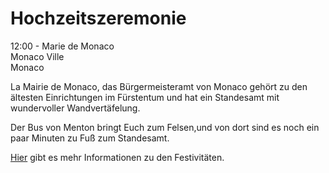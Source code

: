 ---
---

# Hochzeitszeremonie

12:00 - Marie de Monaco  
Monaco Ville  
Monaco

La Mairie de Monaco, das Bürgermeisteramt von Monaco gehört zu den ältesten Einrichtungen im Fürstentum und hat ein Standesamt mit wundervoller Wandvertäfelung.

Der Bus von Menton bringt Euch zum Felsen,und von dort sind es noch ein paar Minuten zu Fuß zum Standesamt.

[Hier](/de/events) gibt es mehr Informationen zu den Festivitäten.

